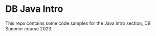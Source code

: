 # DB Java Intro

This repo contains some code samples for the Java intro section, DB Summer course 2023.
